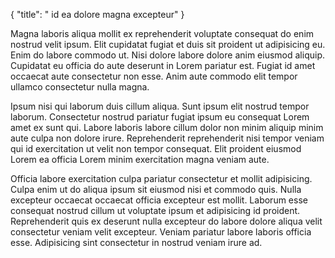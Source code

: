 {
  "title": " id ea dolore magna excepteur"
}

Magna laboris aliqua mollit ex reprehenderit voluptate consequat do enim nostrud velit ipsum. Elit cupidatat fugiat et duis sit proident ut adipisicing eu. Enim do labore commodo ut. Nisi dolore labore dolore anim eiusmod aliquip. Cupidatat eu officia do aute deserunt in Lorem pariatur est. Fugiat id amet occaecat aute consectetur non esse. Anim aute commodo elit tempor ullamco consectetur nulla magna.

Ipsum nisi qui laborum duis cillum aliqua. Sunt ipsum elit nostrud tempor laborum. Consectetur nostrud pariatur fugiat ipsum eu consequat Lorem amet ex sunt qui. Labore laboris labore cillum dolor non minim aliquip minim aute culpa non dolore irure. Reprehenderit reprehenderit nisi tempor veniam qui id exercitation ut velit non tempor consequat. Elit proident eiusmod Lorem ea officia Lorem minim exercitation magna veniam aute.

Officia labore exercitation culpa pariatur consectetur et mollit adipisicing. Culpa enim ut do aliqua ipsum sit eiusmod nisi et commodo quis. Nulla excepteur occaecat occaecat officia excepteur est mollit. Laborum esse consequat nostrud cillum ut voluptate ipsum et adipisicing id proident. Reprehenderit quis ex deserunt nulla excepteur do labore dolore aliqua velit consectetur veniam velit excepteur. Veniam pariatur labore laboris officia esse. Adipisicing sint consectetur in nostrud veniam irure ad.